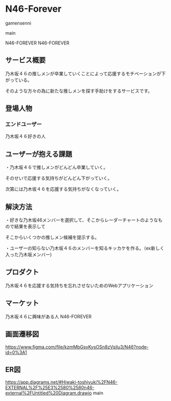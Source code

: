 # N46-Forever


 gamensenni


 main


N46-FOREVER
 N46-FOREVER




## サービス概要
乃木坂４６の推しメンが卒業していくことによって応援するモチベーションが下がっている。

そのような方々の為に新たな推しメンを探す手助けをするサービスです。

## 登場人物
### エンドユーザー

乃木坂４６好きの人

## ユーザーが抱える課題
・乃木坂４６で推しメンがどんどん卒業していく。

そのせいで応援する気持ちがどんどん下がっていく。

次第には乃木坂４６を応援する気持ちがなくなっていく。


## 解決方法
・好きな乃木坂46メンバーを選択して、そこからレーダーチャートのようなもので結果を表示して

そこからいくつかの推しメン候補を提示する。

・ユーザーの知らない乃木坂４６のメンバーを知るキッカケを作る。（ex新しく入った乃木坂メンバー)

## プロダクト
乃木坂４６を応援する気持ちを忘れさせないためのWebアプリケーション

## マーケット
乃木坂４６に興味がある人
 N46-FOREVER


## 画面遷移図
https://www.figma.com/file/kzmMbGsvKysOSn8zVsiIu3/N46?node-id=0%3A1

## ER図
https://app.diagrams.net/#Hiwaki-toshiyuki%2FN46-EXTERNAL%2F%25E3%2580%2580n46-external%2FUntitled%20Diagram.drawio
 main
